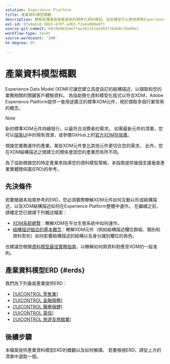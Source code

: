 ```yaml
---
solution: Experience Platform
title: 產業資料模型概觀
description: 瞭解各種垂直產業適用的標準化資料模型，這些模型可以使用標準Experience Data Model (XDM)元件來建構。
exl-id: 8fa9a610-36b5-470f-ad63-f2a4a060e0f1
source-git-commit: 60c0bd62b4effaa161c61ab304718ab8c20a06e1
workflow-type: tm+mt
source-wordcount: '349'
ht-degree: 0%

---
```


# 產業資料模型概觀

Experience Data Model (XDM)可讓您建立高度自訂的結構描述，以擷取和您的業務相關的關鍵客戶體驗資料。 為協助簡化資料模型化程式以符合XDM，Adobe Experience Platform提供一套用途廣泛的標準XDM元件，用於擷取多個行業常用的概念。

>[!NOTE]
>
>新的標準XDM元件持續發行，以最符合消費者的需求。 如需最新元件的清單，您可以[探索UI](../../ui/explore.md)中的現有資源，或參閱GitHub上的[官方XDM存放庫](https://github.com/adobe/xdm/tree/master/components)。

根據您業務運作的產業，某些XDM元件會比其他元件更切合您的需求。 此外，您在XDM結構描述之間建立的關係會因您的產業而有所不同。

為了協助根據您的特定產業來指導您的資料模型策略，本指南提供幾個支援垂直產業實體關係圖(ERD)的參考。

## 先決條件

若要閱讀本指南參考的ERD，您必須實際瞭解XDM元件如何互動以形成結構描述，以及XDM結構描述如何在Experience Platform整體中運作。 在繼續之前，請確定您已閱讀下列概述檔案：

* [XDM系統總覽](../../home.md)：瞭解XDM在平台生態系統中如何運作。
* [結構描述組合的基本概念](../../schema/composition.md)：瞭解XDM元件（例如結構描述欄位群組、類別和資料型別）如何影響結構描述的結構以及身分識別欄位的角色。

也建議您檢閱[資料模型最佳實務指南](../../schema/best-practices.md)，以瞭解如何將資料對應至XDM的一般准則。

## 產業資料模型ERD {#erds}

我們為下列垂直產業提供ERD：

* [[!UICONTROL 零售業]](./retail.md)
* [[!UICONTROL 金融服務]](./financial.md)
* [[!UICONTROL 醫療保健]](./healthcare.md)
* [[!UICONTROL 電信]](./telecom.md)
* [[!UICONTROL 旅遊及旅館業]](./travel-hospitality.md)

## 後續步驟

本檔案提供產業資料模型ERD的概觀以及如何解譯。 若要檢視ERD，請從上方的清單中選取一個。
